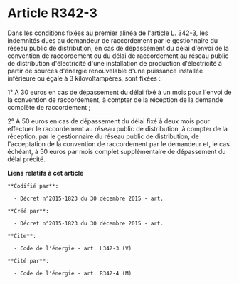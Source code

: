 # Article R342-3

Dans les conditions fixées au premier alinéa de l'article L. 342-3, les indemnités dues au demandeur de raccordement par le
gestionnaire du réseau public de distribution, en cas de dépassement du délai d'envoi de la convention de raccordement ou du
délai de raccordement au réseau public de distribution d'électricité d'une installation de production d'électricité à partir
de sources d'énergie renouvelable d'une puissance installée inférieure ou égale à 3 kilovoltampères, sont fixées : 

1° A 30 euros en cas de dépassement du délai fixé à un mois pour l'envoi de la convention de raccordement, à compter de la
réception de la demande complète de raccordement ; 

2° A 50 euros en cas de dépassement du délai fixé à deux mois pour effectuer le raccordement au réseau public de
distribution, à compter de la réception, par le gestionnaire du réseau public de distribution, de l'acceptation de la
convention de raccordement par le demandeur et, le cas échéant, à 50 euros par mois complet supplémentaire de dépassement du
délai précité.

**Liens relatifs à cet article**

	**Codifié par**:

	  - Décret n°2015-1823 du 30 décembre 2015 - art.

	**Créé par**:

	  - Décret n°2015-1823 du 30 décembre 2015 - art.

	**Cite**:

	  - Code de l'énergie - art. L342-3 (V)

	**Cité par**:

	  - Code de l'énergie - art. R342-4 (M)
